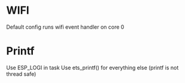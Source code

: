 # WIFI
Default config runs wifi event handler on core 0 

# Printf
Use ESP_LOGI in task
Use ets_printf() for everything else (printf is not thread safe)